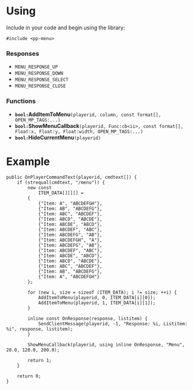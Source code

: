 # Using

Include in your code and begin using the library:
```pwn
#include <pp-menu>
```

### Responses

* `MENU_RESPONSE_UP`
* `MENU_RESPONSE_DOWN`
* `MENU_RESPONSE_SELECT`
* `MENU_RESPONSE_CLOSE`

### Functions

* **`bool:`AddItemToMenu**`(playerid, column, const format[], OPEN_MP_TAGS:...)`
* **`bool:`ShowMenuCallback**`(playerid, Func:cb<ii>, const format[], Float:x, Float:y, Float:width, OPEN_MP_TAGS:...)`
* **`bool:`HideCurrentMenu**`(playerid)`

# Example

```pwn
public OnPlayerCommandText(playerid, cmdtext[]) {
    if (strequal(cmdtext, "/menu")) {
        new const
            ITEM_DATA[][][] =
        {
            {"Item: A", "ABCDEFGH"},
            {"Item: AB", "ABCDEFG"},
            {"Item: ABC", "ABCDEF"},
            {"Item: ABCD", "ABCDE"},
            {"Item: ABCDE", "ABCD"},
            {"Item: ABCDEF", "ABC"},
            {"Item: ABCDEFG", "AB"},
            {"Item: ABCDEFGH", "A"},
            {"Item: ABCDEFG", "AB"},
            {"Item: ABCDEF", "ABC"},
            {"Item: ABCDE", "ABCD"},
            {"Item: ABCD", "ABCDE"},
            {"Item: ABC", "ABCDEF"},
            {"Item: AB", "ABCDEFG"},
            {"Item: A", "ABCDEFGH"}
        };

        for (new i, size = sizeof (ITEM_DATA); i != size; ++i) {
            AddItemToMenu(playerid, 0, ITEM_DATA[i][0]);
            AddItemToMenu(playerid, 1, ITEM_DATA[i][1]);
        }

        inline const OnResponse(response, listitem) {
            SendClientMessage(playerid, -1, "Response: %i, Listitem: %i", response, listitem);
        }

        ShowMenuCallback(playerid, using inline OnResponse, "Menu", 20.0, 120.0, 200.0);

        return 1;
    }

    return 0;
}
```